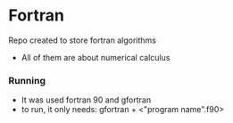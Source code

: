 # Fortran
Repo created to store fortran algorithms

- All of them are about numerical calculus

### Running
- It was used fortran 90 and gfortran
- to run, it only needs: gfortran + <"program name".f90>
